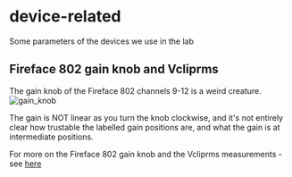 # device-related
Some parameters of the devices we use in the lab

## Fireface 802 gain knob and Vcliprms
The gain knob of the Fireface 802 channels 9-12 is a weird creature.
![gain_knob](https://github.com/user-attachments/assets/1f82082b-7cf6-4239-91d6-34e1fdb6747f)

The gain is NOT linear as you turn the knob clockwise, and it's not entirely clear how trustable the labelled gain positions are, and what the gain is at intermediate positions. 

For more on the Fireface 802 gain knob and the Vcliprms measurements - see [here](gainknob_fireface802/estimating_Vclip_and_gain.pdf)


